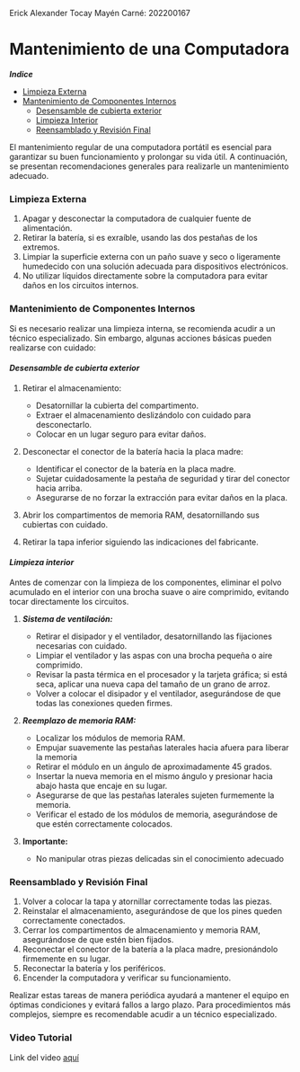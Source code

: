 Erick Alexander Tocay Mayén
Carné: 202200167


# Mantenimiento de una Computadora

***Indice***
* [Limpieza Externa](#limpieza-externa)
* [Mantenimiento de Componentes Internos](#mantenimiento-de-componentes-internos)
    - [Desensamble de cubierta exterior](#desensamble-de-cubierta-exterior)
    - [Limpieza Interior](#limpieza-interior)
    - [Reensamblado y Revisión Final](#reensamblado-y-revisión-final)

El mantenimiento regular de una computadora portátil es esencial para garantizar su buen funcionamiento y prolongar su vida útil. A continuación, se presentan recomendaciones generales para realizarle un mantenimiento adecuado. 

### Limpieza Externa
1. Apagar y desconectar la computadora de cualquier fuente de alimentación.
2. Retirar la batería, si es exraíble, usando las dos pestañas de los extremos. 
3. Limpiar la superficie externa con un paño suave y seco o ligeramente humedecido con una solución adecuada para dispositivos electrónicos.
4. No utilizar líquidos directamente sobre la computadora para evitar daños en los circuitos internos.

### Mantenimiento de Componentes Internos
Si es necesario realizar una limpieza interna, se recomienda acudir a un técnico especializado. Sin embargo, algunas acciones básicas pueden realizarse con cuidado:

#### *Desensamble de cubierta exterior*

1. Retirar el almacenamiento:
    * Desatornillar la cubierta del compartimento.
    * Extraer el almacenamiento deslizándolo con cuidado para desconectarlo.
    * Colocar en un lugar seguro para evitar daños.

2. Desconectar el conector de la batería hacia la placa madre:
    * Identificar el conector de la batería en la placa madre.
    * Sujetar cuidadosamente la pestaña de seguridad y tirar del conector hacia arriba.
    * Asegurarse de no forzar la extracción para evitar daños en la placa.

3. Abrir los compartimentos de memoria RAM, desatornillando sus cubiertas con cuidado.

4. Retirar la tapa inferior siguiendo las indicaciones del fabricante.

#### *Limpieza interior*
Antes de comenzar con la limpieza de los componentes, eliminar el polvo acumulado en el interior con una brocha suave o aire comprimido, evitando tocar directamente los circuitos.

1. ***Sistema de ventilación:***
    * Retirar el disipador y el ventilador, desatornillando las fijaciones necesarias con cuidado.
    * Limpiar el ventilador y las aspas con una brocha pequeña o aire comprimido.
    * Revisar la pasta térmica en el procesador y la tarjeta gráfica; si está seca, aplicar una nueva capa del tamaño de un grano de arroz.
    * Volver a colocar el disipador y el ventilador, asegurándose de que todas las conexiones queden firmes.

2. ***Reemplazo de memoria RAM:***
    * Localizar los módulos de memoria RAM.
    * Empujar suavemente las pestañas laterales hacia afuera para liberar la memoria
    * Retirar el módulo en un ángulo de aproximadamente 45 grados. 
    * Insertar la nueva memoria en el mismo ángulo y presionar hacia abajo hasta que encaje en su lugar.
    * Asegurarse de que las pestañas laterales sujeten furmemente la memoria. 
    * Verificar el estado de los módulos de memoria, asegurándose de que estén correctamente colocados.

3. **Importante:**
    * No manipular otras piezas delicadas sin el conocimiento adecuado

### Reensamblado y Revisión Final
1. Volver a colocar la tapa y atornillar correctamente todas las piezas.
2. Reinstalar el almacenamiento, asegurándose de que los pines queden correctamente conectados.
3. Cerrar los compartimentos de almacenamiento y memoria RAM, asegurándose de que estén bien fijados.
4. Reconectar el conector de la batería a la placa madre, presionándolo firmemente en su lugar.
5. Reconectar la batería y los periféricos.
6. Encender la computadora y verificar su funcionamiento.

Realizar estas tareas de manera periódica ayudará a mantener el equipo en óptimas condiciones y evitará fallos a largo plazo. Para procedimientos más complejos, siempre es recomendable acudir a un técnico especializado.

### Video Tutorial 
Link del video [aquí](https://youtu.be/7lHtR8E5Eko)



